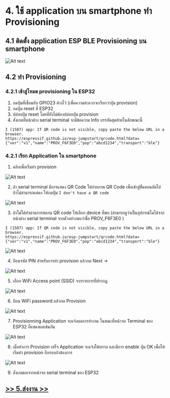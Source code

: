 # 4. ใช้ application บน smartphone ทำ  Provisioning

## 4.1 ติดตั้ง application ESP BLE Provisioning บน smartphone


![Alt text](Pictures/Picture-08.png)

## 4.2 ทำ Provisioning

### 4.2.1 เข้าสู่โหมด provisioning ใน ESP32

1. กดปุ่มที่เชื่อมกับ GPIO23 ค้างไว้ (เพื่อความสะดวกจะเรียกว่าปุ่ม provision)
2. กดปุ่ม reset ที่  ESP32
3. ปล่อยปุ่ม reset โดยที่ยังไม่ต้องปล่อยปุ่ม provision
4. สังเกตที่หน้าต่าง serial terminal จะมีข้อความ Info บรรทัดสุดท้ายในลักษณะนี้

```text
I (1507) app: If QR code is not visible, copy paste the below URL in a browser.
https://espressif.github.io/esp-jumpstart/qrcode.html?data={"ver":"v1","name":"PROV_F6F3E0","pop":"abcd1234","transport":"ble"}

```

### 4.2.1 เรียก Application ใน smartphone

1. คลิกเพื่อเริ่มทำ provision

![Alt text](Pictures/Picture-09.png)

2. ถ้า serial terminal มีการแสดง QR Code ให้ถ่ายภาพ QR Code เพื่อเข้าสู่ขั้นตอนถัดไป ถ้าไม่สามารถแสดง ให้กดปุ้ม `I don't have a QR code` 

![Alt text](Pictures/Picture-10.png)

3. ถ้าไม่ได้ทำผ่านการสแกน QR code ให้เลือก device ที่พบ (สามารถดูว่าเป็นอุปกรณ์ใดได้จากหน้าต่าง serial terminal จากตัวอย่างพบว่าชื่อ PROV_F6F3E0 )

```text
I (1507) app: If QR code is not visible, copy paste the below URL in a browser.
https://espressif.github.io/esp-jumpstart/qrcode.html?data={"ver":"v1","name":"PROV_F6F3E0","pop":"abcd1234","transport":"ble"}

```
![Alt text](Pictures/Picture-11.png)

4. ป้อนรหัส PIN สำหรับการทำ provision แล้วกด Next ->

![Alt text](Pictures/Picture-12.png)

5. เลือก WiFi Access point (SSID) จากรายการที่ปรากฏ

![Alt text](Pictures/Picture-13.png)


6. ป้อน WiFi password แล้วกด Provision

![Alt text](Pictures/Picture-14.png)

7. Provisionning Application จะแจ้งผลการทำงาน  ในขณะที่หน้าจอ Terminal  ของ ESP32 ก็แสดงผลเช่นกัน 


![Alt text](Pictures/Picture-15.png)

8. เมื่อทำการ Provision เสร็จ Application จะแจ้งให้ทราบ และมีการ enable ปุ่ม  OK เพื่อให้เริ่มทำ provision อีกรอบถ้าต้องการ

![Alt text](Pictures/Picture-16.png)

9. สังเกตผลจากหน้าจอ serial terminal ของ ESP32

## [ >> 5.ส่งงาน >>](3.Load-program-to-ESP32.md)